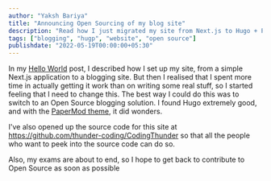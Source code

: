 ```yaml
---
author: "Yaksh Bariya"
title: "Announcing Open Sourcing of my blog site"
description: "Read how I just migrated my site from Next.js to Hugo + PaperMod"
tags: ["blogging", "hugp", "website", "open source"]
publishdate: "2022-05-19T00:00:00+05:30"
---
```


In my [Hello World](/posts/hello-world) post, I described how I set up my site, from a simple Next.js application to a blogging site. But then I realised that I spent more time in actually getting it work than on writing some real stuff, so I started feeling that I need to change this. The best way I could do this was to switch to an Open Source blogging solution. I found Hugo extremely good, and with the [PaperMod theme](https://github.com/adityatelange/hugo-PaperMod/), it did wonders.

I've also opened up the source code for this site at https://github.com/thunder-coding/CodingThunder so that all the people who want to peek into the source code can do so.

Also, my exams are about to end, so I hope to get back to contribute to Open Source as soon as possible
